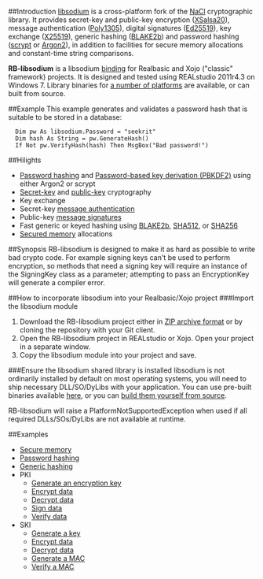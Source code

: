 ##Introduction
[libsodium](https://github.com/jedisct1/libsodium) is a cross-platform fork of the [NaCl](http://nacl.cr.yp.to/) cryptographic library. It provides secret-key and public-key encryption ([XSalsa20](https://en.wikipedia.org/wiki/Salsa20)), message authentication ([Poly1305](https://en.wikipedia.org/wiki/Poly1305)), digital signatures ([Ed25519](https://en.wikipedia.org/wiki/EdDSA)), key exchange ([X25519](https://en.wikipedia.org/wiki/Curve25519)), generic hashing ([BLAKE2b](https://en.wikipedia.org/wiki/BLAKE_(hash_function))) and password hashing ([scrypt](https://en.wikipedia.org/wiki/Scrypt) or [Argon2](https://en.wikipedia.org/wiki/Argon2)), in addition to facilities for secure memory allocations and constant-time string comparisons. 

**RB-libsodium** is a libsodium [binding](http://en.wikipedia.org/wiki/Language_binding) for Realbasic and Xojo ("classic" framework) projects. It is designed and tested using REALstudio 2011r4.3 on Windows 7. Library binaries for [a number of platforms](https://download.libsodium.org/libsodium/releases/) are available, or can built from source. 

##Example
This example generates and validates a password hash that is suitable to be stored in a database:
```vbnet
  Dim pw As libsodium.Password = "seekrit"
  Dim hash As String = pw.GenerateHash()
  If Not pw.VerifyHash(hash) Then MsgBox("Bad password!")
```

##Hilights
* [Password hashing](https://github.com/charonn0/RB-libsodium/wiki/libsodium.Password.GenerateHash) and [Password-based key derivation (PBKDF2)](https://github.com/charonn0/RB-libsodium/wiki/libsodium.Password.DeriveKey) using either Argon2 or scrypt
* [Secret-key](https://github.com/charonn0/RB-libsodium/wiki/libsodium.SKI) and [public-key](https://github.com/charonn0/RB-libsodium/wiki/libsodium.PKI) cryptography
* Key exchange
* Secret-key [message authentication](https://github.com/charonn0/RB-libsodium/wiki/libsodium.SKI.GenerateMAC)
* Public-key [message signatures](https://github.com/charonn0/RB-libsodium/wiki/libsodium.PKI.SignData)
* Fast generic or keyed hashing using [BLAKE2b](https://github.com/charonn0/RB-libsodium/wiki/libsodium.GenericHash), [SHA512](https://github.com/charonn0/RB-libsodium/wiki/libsodium.SHA512), or [SHA256](https://github.com/charonn0/RB-libsodium/wiki/libsodium.SHA256)
* [Secured memory](https://github.com/charonn0/RB-libsodium/wiki/libsodium.SecureMemoryblock) allocations

##Synopsis
RB-libsodium is designed to make it as hard as possible to write bad crypto code. For example signing keys can't be used to perform encryption, so methods that need a signing key will require an instance of the SigningKey class as a parameter; attempting to pass an EncryptionKey will generate a compiler error.

##How to incorporate libsodium into your Realbasic/Xojo project
###Import the libsodium module
1. Download the RB-libsodium project either in [ZIP archive format](https://github.com/charonn0/RB-libsodium/archive/master.zip) or by cloning the repository with your Git client.
2. Open the RB-libsodium project in REALstudio or Xojo. Open your project in a separate window.
3. Copy the libsodium module into your project and save.

###Ensure the libsodium shared library is installed
libsodium is not ordinarily installed by default on most operating systems, you will need to ship necessary DLL/SO/DyLibs with your application. You can use pre-built binaries available [here](https://download.libsodium.org/libsodium/releases/), or you can [build them yourself from source](https://github.com/jedisct1/libsodium). 

RB-libsodium will raise a PlatformNotSupportedException when used if all required DLLs/SOs/DyLibs are not available at runtime. 

##Examples
* [Secure memory](https://github.com/charonn0/RB-libsodium/wiki/Secure-Memory-Example)
* [Password hashing](https://github.com/charonn0/RB-libsodium/wiki/Password-Example#generate-a-hash)
* [Generic hashing](https://github.com/charonn0/RB-libsodium/wiki/Generic-Hash-Example)
* PKI
  * [Generate an encryption key](https://github.com/charonn0/RB-libsodium/wiki/PKI-Encryption-Examples#KeyGeneration)
  * [Encrypt data](https://github.com/charonn0/RB-libsodium/wiki/PKI-Encryption-Examples#Encrypt)
  * [Decrypt data](https://github.com/charonn0/RB-libsodium/wiki/PKI-Encryption-Examples#Decrypt)
  * [Sign data](https://github.com/charonn0/RB-libsodium/wiki/PKI-Encryption-Examples#Sign)
  * [Verify data](https://github.com/charonn0/RB-libsodium/wiki/PKI-Encryption-Examples#Verify)
* SKI
  * [Generate a key](https://github.com/charonn0/RB-libsodium/wiki/SKI-Encryption-Examples#KeyGeneration)
  * [Encrypt data](https://github.com/charonn0/RB-libsodium/wiki/SKI-Encryption-Examples#Encrypt)
  * [Decrypt data](https://github.com/charonn0/RB-libsodium/wiki/SKI-Encryption-Examples#Decrypt)
  * [Generate a MAC](https://github.com/charonn0/RB-libsodium/wiki/SKI-Encryption-Examples#MAC)
  * [Verify a MAC](https://github.com/charonn0/RB-libsodium/wiki/SKI-Encryption-Examples#MACVerify)
